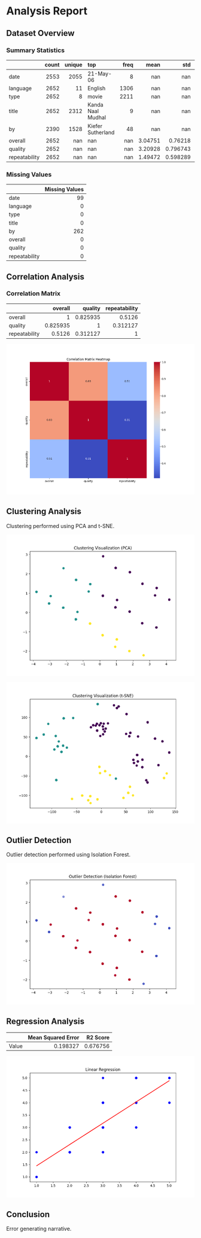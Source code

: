 # Analysis Report

## Dataset Overview

### Summary Statistics

|               |   count |   unique | top               |   freq |      mean |        std |   min |   25% |   50% |   75% |   max |
|:--------------|--------:|---------:|:------------------|-------:|----------:|-----------:|------:|------:|------:|------:|------:|
| date          |    2553 |     2055 | 21-May-06         |      8 | nan       | nan        |   nan |   nan |   nan |   nan |   nan |
| language      |    2652 |       11 | English           |   1306 | nan       | nan        |   nan |   nan |   nan |   nan |   nan |
| type          |    2652 |        8 | movie             |   2211 | nan       | nan        |   nan |   nan |   nan |   nan |   nan |
| title         |    2652 |     2312 | Kanda Naal Mudhal |      9 | nan       | nan        |   nan |   nan |   nan |   nan |   nan |
| by            |    2390 |     1528 | Kiefer Sutherland |     48 | nan       | nan        |   nan |   nan |   nan |   nan |   nan |
| overall       |    2652 |      nan | nan               |    nan |   3.04751 |   0.76218  |     1 |     3 |     3 |     3 |     5 |
| quality       |    2652 |      nan | nan               |    nan |   3.20928 |   0.796743 |     1 |     3 |     3 |     4 |     5 |
| repeatability |    2652 |      nan | nan               |    nan |   1.49472 |   0.598289 |     1 |     1 |     1 |     2 |     3 |

### Missing Values

|               |   Missing Values |
|:--------------|-----------------:|
| date          |               99 |
| language      |                0 |
| type          |                0 |
| title         |                0 |
| by            |              262 |
| overall       |                0 |
| quality       |                0 |
| repeatability |                0 |

## Correlation Analysis

### Correlation Matrix

|               |   overall |   quality |   repeatability |
|:--------------|----------:|----------:|----------------:|
| overall       |  1        |  0.825935 |        0.5126   |
| quality       |  0.825935 |  1        |        0.312127 |
| repeatability |  0.5126   |  0.312127 |        1        |

![Correlation Heatmap](./correlation_matrix.png)

## Clustering Analysis

Clustering performed using PCA and t-SNE.

![PCA Clustering](./pca_clustering.png)

![t-SNE Clustering](./tsne_clustering.png)

## Outlier Detection

Outlier detection performed using Isolation Forest.

![Outliers Visualization](./outliers.png)

## Regression Analysis

|       |   Mean Squared Error |   R2 Score |
|:------|---------------------:|-----------:|
| Value |             0.198327 |   0.676756 |

![Regression Results](./regression.png)

## Conclusion

Error generating narrative.
